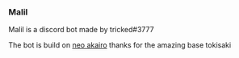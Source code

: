 ### Malil
Malil is a discord bot made by tricked#3777



The bot is build on [neo akairo](https://github.com/Unwork-ID/Neo-Akairo) thanks for the amazing base tokisaki
